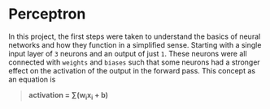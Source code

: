 # Perceptron

In this project, the first steps were taken to understand the basics of neural networks and how they function in a simplified sense. Starting with a 
single input layer of ```3``` neurons and an output of just ```1```.  These neurons were all connected with ```weights``` and ```biases``` such that 
some neurons had a stronger effect on the activation of the output in the forward pass. This concept as an equation is

>**activation = &sum;(w<sub>i</sub>x<sub>i</sub> + b)**

